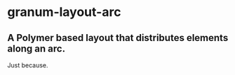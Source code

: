 granum-layout-arc
============


## A Polymer based layout that distributes elements along an arc.

Just because.

